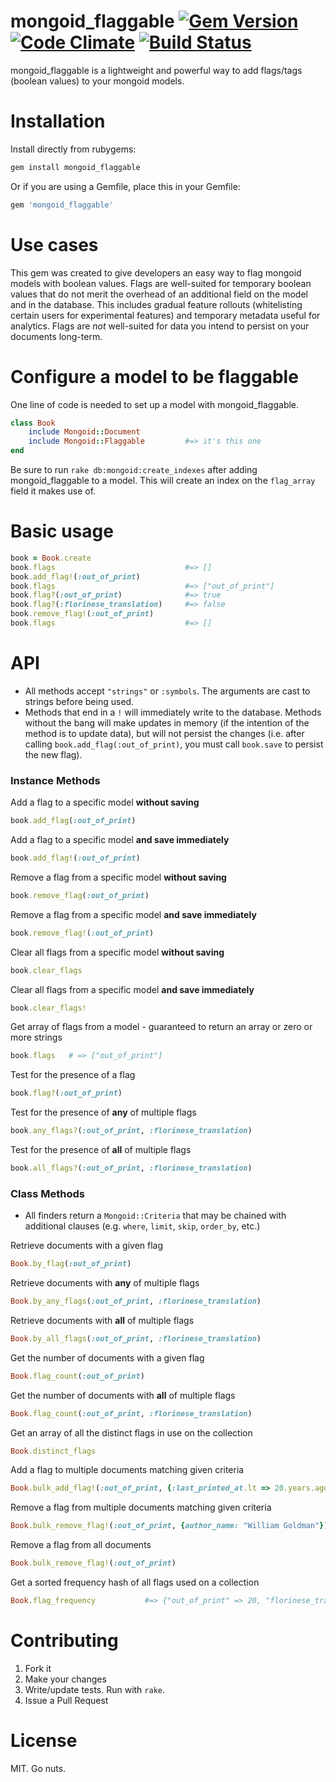 mongoid_flaggable [![Gem Version](https://badge.fury.io/rb/mongoid_flaggable.png)](http://badge.fury.io/rb/mongoid_flaggable) [![Code Climate](https://codeclimate.com/github/mchail/mongoid_flaggable.png)](https://codeclimate.com/github/mchail/mongoid_flaggable) [![Build Status](https://travis-ci.org/mchail/mongoid_flaggable.png?branch=master)](https://travis-ci.org/mchail/mongoid_flaggable)
==============

mongoid_flaggable is a lightweight and powerful way to add flags/tags (boolean values) to your mongoid models.

# Installation

Install directly from rubygems:

```ruby
gem install mongoid_flaggable
```

Or if you are using a Gemfile, place this in your Gemfile:

```ruby
gem 'mongoid_flaggable'
```

# Use cases

This gem was created to give developers an easy way to flag mongoid models with boolean values. Flags are well-suited for temporary boolean values that do not merit the overhead of an additional field on the model and in the database. This includes gradual feature rollouts (whitelisting certain users for experimental features) and temporary metadata useful for analytics. Flags are *not* well-suited for data you intend to persist on your documents long-term.

# Configure a model to be flaggable

One line of code is needed to set up a model with mongoid_flaggable.

```ruby
class Book
    include Mongoid::Document
    include Mongoid::Flaggable         #=> it's this one
end
```

Be sure to run `rake db:mongoid:create_indexes` after adding mongoid_flaggable to a model. This will create an index on the `flag_array` field it makes use of.

# Basic usage

```ruby
book = Book.create
book.flags                             #=> []
book.add_flag!(:out_of_print)
book.flags                             #=> ["out_of_print"]
book.flag?(:out_of_print)              #=> true
book.flag?(:florinese_translation)     #=> false
book.remove_flag!(:out_of_print)
book.flags                             #=> []
```

# API

- All methods accept `"strings"` or `:symbols`. The arguments are cast to strings before being used.
- Methods that end in a `!` will immediately write to the database. Methods without the bang will make updates in memory (if the intention of the method is to update data), but will not persist the changes (i.e. after calling `book.add_flag(:out_of_print)`, you must call `book.save` to persist the new flag).

### Instance Methods

Add a flag to a specific model **without saving**

```ruby
book.add_flag(:out_of_print)
```

Add a flag to a specific model **and save immediately**

```ruby
book.add_flag!(:out_of_print)
```

Remove a flag from a specific model **without saving**

```ruby
book.remove_flag(:out_of_print)
```

Remove a flag from a specific model **and save immediately**

```ruby
book.remove_flag!(:out_of_print)
```

Clear all flags from a specific model **without saving**

```ruby
book.clear_flags
```

Clear all flags from a specific model **and save immediately**

```ruby
book.clear_flags!
```

Get array of flags from a model - guaranteed to return an array or zero or more strings

```ruby
book.flags   # => ["out_of_print"]
```

Test for the presence of a flag

```ruby
book.flag?(:out_of_print)
```

Test for the presence of **any** of multiple flags

```ruby
book.any_flags?(:out_of_print, :florinese_translation)
```

Test for the presence of **all** of multiple flags

```ruby
book.all_flags?(:out_of_print, :florinese_translation)
```

### Class Methods

- All finders return a `Mongoid::Criteria` that may be chained with additional clauses (e.g. `where`, `limit`, `skip`, `order_by`, etc.)

Retrieve documents with a given flag

```ruby
Book.by_flag(:out_of_print)
```

Retrieve documents with **any** of multiple flags

```ruby
Book.by_any_flags(:out_of_print, :florinese_translation)
```

Retrieve documents with **all** of multiple flags

```ruby
Book.by_all_flags(:out_of_print, :florinese_translation)
```

Get the number of documents with a given flag

```ruby
Book.flag_count(:out_of_print)
```

Get the number of documents with **all** of multiple flags

```ruby
Book.flag_count(:out_of_print, :florinese_translation)
```

Get an array of all the distinct flags in use on the collection

```ruby
Book.distinct_flags
```

Add a flag to multiple documents matching given criteria

```ruby
Book.bulk_add_flag!(:out_of_print, {:last_printed_at.lt => 20.years.ago})
```
	
Remove a flag from multiple documents matching given criteria

```ruby
Book.bulk_remove_flag!(:out_of_print, {author_name: "William Goldman"})
```

Remove a flag from all documents

```ruby
Book.bulk_remove_flag!(:out_of_print)
```

Get a sorted frequency hash of all flags used on a collection

```ruby
Book.flag_frequency           #=> {"out_of_print" => 20, "florinese_translation" => 5}
```

# Contributing

1. Fork it
2. Make your changes
3. Write/update tests. Run with `rake`.
4. Issue a Pull Request

# License

MIT. Go nuts.
